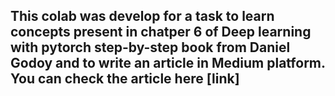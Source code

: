 ## This colab was develop for a task to learn concepts present in chatper 6 of Deep learning with pytorch step-by-step book from Daniel Godoy and to write an article in Medium platform. You can check the article here [link]
